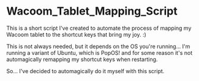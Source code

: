 # Wacoom_Tablet_Mapping_Script
This is a short script I've created to automate the process of mapping my Wacoom tablet to the shortcut keys that bring my joy. :)

This is not always needed, but it depends on the OS you're running... I'm running a variant of Ubuntu, which is PopOS! and for some reason it's not automagically remapping my shortcut keys when restarting. 

So... I've decided to automagically do it myself with this script. 
